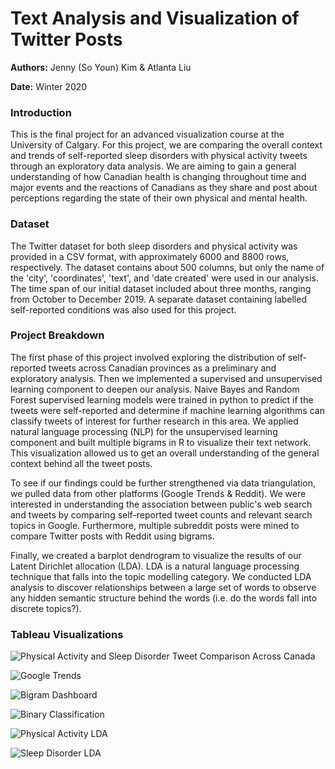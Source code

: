 # Text Analysis and Visualization of Twitter Posts
**Authors:** Jenny (So Youn) Kim & Atlanta Liu 

**Date:** Winter 2020

### Introduction
This is the final project for an advanced visualization course at the University of Calgary. For this project, we are comparing the overall context and trends of self-reported sleep disorders with physical activity tweets through an exploratory data analysis. We are aiming to gain a general understanding of how Canadian health is changing throughout time and major events and the reactions of Canadians as they share and post about perceptions regarding the state of their own physical and mental health.

### Dataset
The Twitter dataset for both sleep disorders and physical activity was provided in a CSV format, with approximately 6000 and 8800 rows, respectively. The dataset contains about 500 columns, but only the name of the 'city', 'coordinates', 'text', and 'date created' were used in our analysis. The time span of our initial dataset included about three months, ranging from October to December 2019. A separate dataset containing labelled self-reported conditions was also used for this project. 

### Project Breakdown

The first phase of this project involved exploring the distribution of self-reported tweets across Canadian provinces as a preliminary and exploratory analysis. Then we implemented a supervised and unsupervised learning component to deepen our analysis. Naive Bayes and Random Forest supervised learning models were trained in python to predict if the tweets were self-reported and determine if machine learning algorithms can classify tweets of interest for further research in this area. We applied natural language processing (NLP) for the unsupervised learning component and built multiple bigrams in R to visualize their text network. This visualization allowed us to get an overall understanding of the general context behind all the tweet posts.

To see if our findings could be further strengthened via data triangulation, we pulled data from other platforms (Google Trends & Reddit). We were interested in understanding the association between public's web search and tweets by comparing self-reported tweet counts and relevant search topics in Google. Furthermore, multiple subreddit posts were mined to compare Twitter posts with Reddit using bigrams. 

Finally, we created a barplot dendrogram to visualize the results of our Latent Dirichlet allocation (LDA). LDA is a natural language processing technique that falls into the topic modelling category. We conducted LDA analysis to discover relationships between a large set of words to observe any hidden semantic structure behind the words (i.e. do the words fall into discrete topics?).

### Tableau Visualizations

![Physical Activity and Sleep Disorder Tweet Comparison Across Canada](/Dashboards/Map.png)

![Google Trends](/Dashboards/GoogleTrends.png)

![Bigram Dashboard](/Dashboards/Bigrams.png)

![Binary Classification](/Dashboards/BinaryClassify.png)

![Physical Activity LDA](/Dashboards/PhysActLDA.png)

![Sleep Disorder LDA](/Dashboards/SleepLDA.png)
